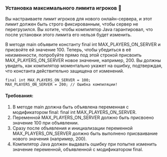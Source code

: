 
### Установка максимального лимита игроков 🚫

Вы настраиваете лимит игроков для нового онлайн-сервера, и этот лимит должен быть строго фиксированным, чтобы сервер не перегрузился. Вы хотите, чтобы компилятор Java гарантировал, что после установки этого лимита его нельзя будет изменить.

В методе main объявите константу final int MAX_PLAYERS_ON_SERVER и присвойте ей значение 100. Теперь, чтобы убедиться в её неизменности, попробуйте прямо под этой строкой присвоить MAX_PLAYERS_ON_SERVER новое значение, например, 200. Вы должны увидеть, как компилятор моментально укажет на ошибку, подтверждая, что константа действительно защищена от изменений.

```
final int MAX_PLAYERS_ON_SERVER = 100;
MAX_PLAYERS_ON_SERVER = 200; // Ошибка компиляции!
```

#### Требования:
1. В методе main должна быть объявлена переменная с модификатором final: final int MAX_PLAYERS_ON_SERVER.
2. Переменной MAX_PLAYERS_ON_SERVER должно быть присвоено значение 100 при объявлении.
3. Сразу после объявления и инициализации переменной MAX_PLAYERS_ON_SERVER должно быть выполнено присваивание нового значения (например, 200).
4. Компилятор Java должен выдавать ошибку при попытке изменить значение переменной, объявленной с модификатором final.